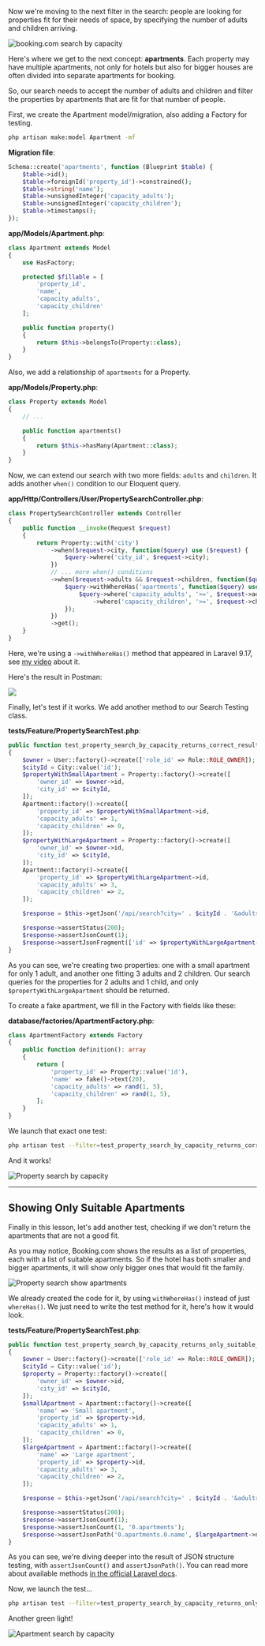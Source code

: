 Now we're moving to the next filter in the search: people are looking for properties fit for their needs of space, by specifying the number of adults and children arriving.

![booking.com search by capacity](images/booking-com-search-capacity.png)

Here's where we get to the next concept: **apartments**. Each property may have multiple apartments, not only for hotels but also for bigger houses are often divided into separate apartments for booking.

So, our search needs to accept the number of adults and children and filter the properties by apartments that are fit for that number of people.

First, we create the Apartment model/migration, also adding a Factory for testing.

```sh
php artisan make:model Apartment -mf
```

**Migration file**:
```php
Schema::create('apartments', function (Blueprint $table) {
    $table->id();
    $table->foreignId('property_id')->constrained();
    $table->string('name');
    $table->unsignedInteger('capacity_adults');
    $table->unsignedInteger('capacity_children');
    $table->timestamps();
});
```

**app/Models/Apartment.php**:
```php
class Apartment extends Model
{
    use HasFactory;

    protected $fillable = [
        'property_id',
        'name',
        'capacity_adults',
        'capacity_children'
    ];

    public function property()
    {
        return $this->belongsTo(Property::class);
    }
}
```

Also, we add a relationship of `apartments` for a Property.

**app/Models/Property.php**:
```php
class Property extends Model
{
    // ...

    public function apartments()
    {
        return $this->hasMany(Apartment::class);
    }
}
```

Now, we can extend our search with two more fields: `adults` and `children`. It adds another `when()` condition to our Eloquent query.

**app/Http/Controllers/User/PropertySearchController.php**:
```php
class PropertySearchController extends Controller
{
    public function __invoke(Request $request)
    {
        return Property::with('city')
            ->when($request->city, function($query) use ($request) {
                $query->where('city_id', $request->city);
            })
            // ... more when() conditions
            ->when($request->adults && $request->children, function($query) use ($request) {
                $query->withWhereHas('apartments', function($query) use ($request) {
                    $query->where('capacity_adults', '>=', $request->adults)
                        ->where('capacity_children', '>=', $request->children);
                });
            })
            ->get();
    }
}
```

Here, we're using a `->withWhereHas()` method that appeared in Laravel 9.17, see [my video](https://www.youtube.com/watch?v=ZEDUihpRQMM) about it.

Here's the result in Postman:

![](images/property-search-city-apartments.png)

Finally, let's test if it works. We add another method to our Search Testing class.

**tests/Feature/PropertySearchTest.php**:
```php
public function test_property_search_by_capacity_returns_correct_results(): void
{
    $owner = User::factory()->create(['role_id' => Role::ROLE_OWNER]);
    $cityId = City::value('id');
    $propertyWithSmallApartment = Property::factory()->create([
        'owner_id' => $owner->id,
        'city_id' => $cityId,
    ]);
    Apartment::factory()->create([
        'property_id' => $propertyWithSmallApartment->id,
        'capacity_adults' => 1,
        'capacity_children' => 0,
    ]);
    $propertyWithLargeApartment = Property::factory()->create([
        'owner_id' => $owner->id,
        'city_id' => $cityId,
    ]);
    Apartment::factory()->create([
        'property_id' => $propertyWithLargeApartment->id,
        'capacity_adults' => 3,
        'capacity_children' => 2,
    ]);

    $response = $this->getJson('/api/search?city=' . $cityId . '&adults=2&children=1');

    $response->assertStatus(200);
    $response->assertJsonCount(1);
    $response->assertJsonFragment(['id' => $propertyWithLargeApartment->id]);
}
```

As you can see, we're creating two properties: one with a small apartment for only 1 adult, and another one fitting 3 adults and 2 children. Our search queries for the properties for 2 adults and 1 child, and only `$propertyWithLargeApartment` should be returned.

To create a fake apartment, we fill in the Factory with fields like these:

**database/factories/ApartmentFactory.php**:
```php
class ApartmentFactory extends Factory
{
    public function definition(): array
    {
        return [
            'property_id' => Property::value('id'),
            'name' => fake()->text(20),
            'capacity_adults' => rand(1, 5),
            'capacity_children' => rand(1, 5),
        ];
    }
}
```

We launch that exact one test: 

```sh
php artisan test --filter=test_property_search_by_capacity_returns_correct_results
```

And it works!

![Property search by capacity](images/property-search-capacity-test.png)

---

## Showing Only Suitable Apartments

Finally in this lesson, let's add another test, checking if we don't return the apartments that are not a good fit.

As you may notice, Booking.com shows the results as a list of properties, each with a list of suitable apartments. So if the hotel has both smaller and bigger apartments, it will show only bigger ones that would fit the family.

![Property search show apartments](images/property-search-show-rooms.png)

We already created the code for it, by using `withWhereHas()` instead of just `whereHas()`. We just need to write the test method for it, here's how it would look.

**tests/Feature/PropertySearchTest.php**:
```php
public function test_property_search_by_capacity_returns_only_suitable_apartments(): void
{
    $owner = User::factory()->create(['role_id' => Role::ROLE_OWNER]);
    $cityId = City::value('id');
    $property = Property::factory()->create([
        'owner_id' => $owner->id,
        'city_id' => $cityId,
    ]);
    $smallApartment = Apartment::factory()->create([
        'name' => 'Small apartment',
        'property_id' => $property->id,
        'capacity_adults' => 1,
        'capacity_children' => 0,
    ]);
    $largeApartment = Apartment::factory()->create([
        'name' => 'Large apartment',
        'property_id' => $property->id,
        'capacity_adults' => 3,
        'capacity_children' => 2,
    ]);

    $response = $this->getJson('/api/search?city=' . $cityId . '&adults=2&children=1');

    $response->assertStatus(200);
    $response->assertJsonCount(1);
    $response->assertJsonCount(1, '0.apartments');
    $response->assertJsonPath('0.apartments.0.name', $largeApartment->name);
}
```

As you can see, we're diving deeper into the result of JSON structure testing, with `assertJsonCount()` and `assertJsonPath()`. You can read more about available methods [in the official Laravel docs](https://laravel.com/docs/10.x/http-tests).

Now, we launch the test...

```sh
php artisan test --filter=test_property_search_by_capacity_returns_only_suitable_apartments
```

Another green light!

![Apartment search by capacity](images/property-search-apartment-capacity-test.png)
